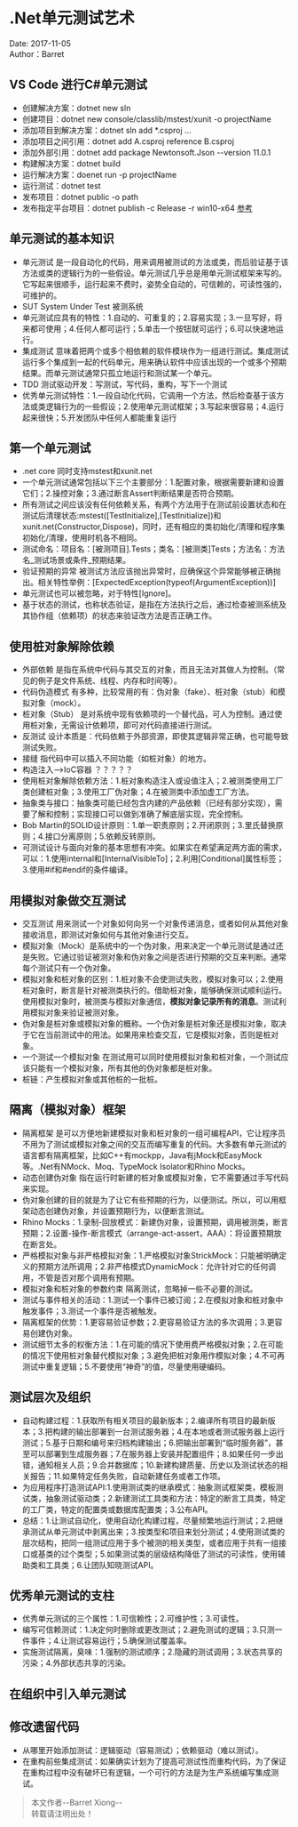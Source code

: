 # .Net单元测试艺术      
Date: 2017-11-05     
Author：Barret    

## VS Code 进行C#单元测试           
* 创建解决方案：dotnet new sln   
* 创建项目：dotnet new console/classlib/mstest/xunit -o projectName                 
* 添加项目到解决方案：dotnet sln add *.csproj ...      
* 添加项目之间引用：dotnet add A.csproj reference B.csproj   
* 添加外部引用：dotnet add package Newtonsoft.Json --version 11.0.1      
* 构建解决方案：dotnet build       
* 运行解决方案：doenet run -p projectName                                  
* 运行测试：dotnet test                           
* 发布项目：dotnet public -o path            
* 发布指定平台项目：dotnet publish -c Release -r win10-x64 [参考](https://stackoverflow.com/questions/44074121/build-net-core-console-application-to-output-an-exe)                                      

## 单元测试的基本知识     
* 单元测试 是一段自动化的代码，用来调用被测试的方法或类，而后验证基于该方法或类的逻辑行为的一些假设。单元测试几乎总是用单元测试框架来写的。它写起来很顺手，运行起来不费时，姿势全自动的，可信赖的，可读性强的，可维护的。                                                 
* SUT System Under Test 被测系统      
* 单元测试应具有的特性：1.自动的、可重复的；2.容易实现；3.一旦写好，将来都可使用；4.任何人都可运行；5.单击一个按钮就可运行；6.可以快速地运行。
* 集成测试 意味着把两个或多个相依赖的软件模块作为一组进行测试。集成测试运行多个集成到一起的代码单元，用来确认软件中应该出现的一个或多个预期结果。而单元测试通常只孤立地运行和测试某一个单元。            
* TDD 测试驱动开发：写测试，写代码，重构，写下一个测试        
* 优秀单元测试特性：1.一段自动化代码，它调用一个方法，然后检查基于该方法或类逻辑行为的一些假设；2.使用单元测试框架；3.写起来很容易；4.运行起来很快；5.开发团队中任何人都能重复运行      

## 第一个单元测试                    
* .net core 同时支持mstest和xunit.net                
* 一个单元测试通常包括以下三个主要部分：1.配置对象，根据需要新建和设置它们；2.操控对象；3.通过断言Assert判断结果是否符合预期。               
* 所有测试之间应该没有任何依赖关系，有两个方法用于在测试前设置状态和在测试后清理状态:mstest([TestInitialize],[TestInitialize])和xunit.net(Constructor,Dispose)，同时，还有相应的类初始化/清理和程序集初始化/清理，使用时机各不相同。                  
* 测试命名：项目名：[被测项目].Tests；类名：[被测类]Tests；方法名：方法名_测试场景或条件_预期结果。                        
* 验证预期的异常 被测试方法应该抛出异常时，应确保这个异常能够被正确抛出。相关特性举例：[ExpectedException(typeof(ArgumentException))]                      
* 单元测试也可以被忽略，对于特性[Ignore]。                                
* 基于状态的测试，也称状态验证，是指在方法执行之后，通过检查被测系统及其协作组（依赖项）的状态来验证改方法是否正确工作。                           

## 使用桩对象解除依赖                            
* 外部依赖  是指在系统中代码与其交互的对象，而且无法对其做人为控制。（常见的例子是文件系统、线程、内存和时间等）。                      
* 代码伪造模式 有多种，比较常用的有：伪对象（fake）、桩对象（stub）和模拟对象（mock）。                             
* 桩对象（Stub） 是对系统中现有依赖项的一个替代品，可人为控制。通过使用桩对象，无需设计依赖项，即可对代码直接进行测试。                              
* 反测试 设计本质是：代码依赖于外部资源，即使其逻辑非常正确，也可能导致测试失败。                                        
* 接缝 指代码中可以插入不同功能（如桩对象）的地方。                              
* 构造注入-->IoC容器   ？？？？？                                   
* 使用桩对象解除依赖方法：1.桩对象构造注入或设值注入；2.被测类使用工厂类创建桩对象；3.使用工厂伪对象；4.在被测类中添加虚工厂方法。                       
* 抽象类与接口：抽象类可能已经包含内建的产品依赖（已经有部分实现），需要了解和控制；实现接口可以做到准确了解底层实现，完全控制。                       
* Bob Martin的SOLID设计原则：1.单一职责原则；2.开闭原则；3.里氏替换原则；4.接口分离原则；5.依赖反转原则。                                       
* 可测试设计与面向对象的基本思想有冲突。如果实在希望满足两方面的需求，可以：1.使用internal和[InternalVisibleTo]；2.利用[Conditional]属性标签；3.使用#if和#endif的条件编译。                                      

## 用模拟对象做交互测试                                           
* 交互测试 用来测试一个对象如何向另一个对象传递消息，或者如何从其他对象接收消息，即测试对象如何与其他对象进行交互。              
* 模拟对象（Mock）是系统中的一个伪对象，用来决定一个单元测试是通过还是失败。它通过验证被测对象和伪对象之间是否进行预期的交互来判断。通常每个测试只有一个伪对象。      
* 模拟对象和桩对象的区别：1.桩对象不会使测试失败，模拟对象可以；2.使用桩对象时，断言是针对被测类执行的。借助桩对象，能够确保测试顺利运行。使用模拟对象时，被测类与模拟对象通信，**模拟对象记录所有的消息**。测试利用模拟对象来验证被测对象。                        
* 伪对象是桩对象或模拟对象的概称。一个伪对象是桩对象还是模拟对象，取决于它在当前测试中的用法。如果用来检查交互，它是模拟对象，否则是桩对象。                
* 一个测试一个模拟对象 在测试用可以同时使用模拟对象和桩对象，一个测试应该只能有一个模拟对象，所有其他的伪对象都是桩对象。                                    
* 桩链：产生模拟对象或其他桩的一批桩。                            

## 隔离（模拟对象）框架                        
* 隔离框架 是可以方便地新建模拟对象和桩对象的一组可编程API，它让程序员不用为了测试或模拟对象之间的交互而编写重复的代码。大多数有单元测试的语言都有隔离框架，比如C++有mockpp，Java有jMock和EasyMock等。.Net有NMock、Moq、TypeMock Isolator和Rhino Mocks。                                
* 动态创建伪对象 指在运行时新建的桩对象或模拟对象，它不需要通过手写代码来实现。                                                       
* 伪对象创建的目的就是为了让它有些预期的行为，以便测试。所以，可以用框架动态创建伪对象，并设置预期行为，以便断言测试。                                
* Rhino Mocks：1.录制-回放模式：新建伪对象，设置预期，调用被测类，断言预期；2.设置-操作-断言模式（arrange-act-assert，AAA）：将设置预期放在断言处。               
* 严格模拟对象与非严格模拟对象：1.严格模拟对象StrickMock<T>：只能被明确定义的预期方法所调用；2.非严格模式DynamicMock<T>：允许针对它的任何调用，不管是否对那个调用有预期。                        
* 模拟对象和桩对象的参数约束 隔离测试，忽略掉一些不必要的测试。                                       
* 测试与事件相关的活动：1.测试一个事件已被订阅；2.在模拟对象和桩对象中触发事件；3.测试一个事件是否被触发。                                                
* 隔离框架的优势：1.更容易验证参数；2.更容易验证方法的多次调用；3.更容易创建伪对象。                                         
* 测试细节太多的权衡方法：1.在可能的情况下使用费严格模拟对象；2.在可能的情况下使用桩对象替代模拟对象；3.避免把桩对象用作模拟对象；4.不可再测试中重复逻辑；5.不要使用“神奇”的值，尽量使用硬编码。                                        

## 测试层次及组织                        
* 自动构建过程：1.获取所有相关项目的最新版本；2.编译所有项目的最新版本；3.把构建的输出部署到一台测试服务器；4.在本地或者测试服务器上运行测试；5.基于日期和编号来归档构建输出；6.把输出部署到“临时服务器”，甚至可以部署到生成服务器；7.在服务器上安装并配置组件；8.如果任何一步出错，通知相关人员；9.合并数据库；10.新建构建质量、历史以及测试状态的相关报告；11.如果特定任务失败，自动新建任务或者工作项。                       
* 为应用程序打造测试API:1.使用测试类的继承模式：抽象测试框架类，模板测试类，抽象测试驱动类；2.新建测试工具类和方法：特定的断言工具类，特定的工厂类，特定的配置类或数据库配置类；3.公布API。          
* 总结：1.让测试自动化，使用自动化构建过程，尽量频繁地运行测试；2.把继承测试从单元测试中剥离出来；3.按类型和项目来划分测试；4.使用测试类的层次结构，把同一组测试应用于多个被测的相关类型，或者应用于共有一组接口或基类的过个类型；5.如果测试类的层级结构降低了测试的可读性，使用辅助类和工具类；6.让团队知晓测试API。                   

## 优秀单元测试的支柱              
* 优秀单元测试的三个属性：1.可信赖性；2.可维护性；3.可读性。            
* 编写可信赖测试：1.决定何时删除或更改测试；2.避免测试的逻辑；3.只测一件事件；4.让测试容易运行；5.确保测试覆盖率。                                           
* 实施测试隔离，臭味：1.强制的测试顺序；2.隐藏的测试调用；3.状态共享的污染；4.外部状态共享的污染。                   

## 在组织中引入单元测试               

## 修改遗留代码           
* 从哪里开始添加测试：逻辑驱动（容易测试）；依赖驱动（难以测试）。                           
* 在重构前些集成测试：如果确实计划为了提高可测试性而重构代码，为了保证在重构过程中没有破坏已有逻辑，一个可行的方法是为生产系统编写集成测试。            


> 本文作者--Barret Xiong--    
> 转载请注明出处！